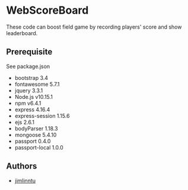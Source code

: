 # WebScoreBoard
These code can boost field game by recording players' score and show leaderboard.

## Prerequisite
See package.json
* bootstrap 3.4
* fontawesome 5.7.1
* jquery 3.3.1
* Node.js v10.15.1
* npm v6.4.1
* express 4.16.4
* express-session 1.15.6
* ejs 2.6.1
* bodyParser 1.18.3
* mongoose 5.4.10
* passport 0.4.0
* passport-local 1.0.0

## Authors
* [jimlinntu](https://github.com/jimlinntu)